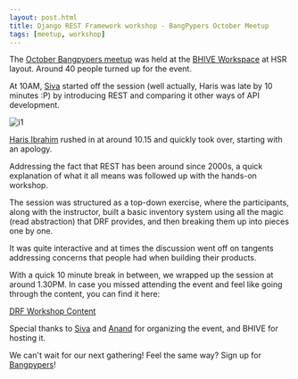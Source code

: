 ```yaml
---
layout: post.html
title: Django REST Framework workshop - BangPypers October Meetup
tags: [meetup, workshop]
---
```


The [October Bangpypers meetup](https://www.meetup.com/BangPypers/events/234328117/) was held at the [BHIVE Workspace](http://bhiveworkspace.com/) at HSR layout. Around 40 people turned up for the event.

At 10AM, [Siva](https://twitter.com/sivaa_in) started off the session (well actually, Haris was late by 10 minutes :P) by introducing REST and comparing it other ways of API development.

![i1](https://a248.e.akamai.net/secure.meetupstatic.com/photos/event/3/5/8/8/highres_455293704.jpeg)

[Haris Ibrahim](https://twitter.com/harisibrahimkv) rushed in at around 10.15 and quickly took over, starting with an apology.

Addressing the fact that REST has been around since 2000s, a quick explanation of what it all means was followed up with the hands-on workshop.

The session was structured as a top-down exercise, where the participants, along with the instructor, built a basic inventory system using all the magic (read abstraction) that DRF provides, and then breaking them up into pieces one by one.

It was quite interactive and at times the discussion went off on tangents addressing concerns that people had when building their products.

With a quick 10 minute break in between, we wrapped up the session at around 1.30PM. In case you missed attending the event and feel like going through the content, you can find it here:

[DRF Workshop Content](https://github.com/harisibrahimkv/drf_workshop)

Special thanks to [Siva](https://twitter.com/sivaa_in) and [Anand](https://twitter.com/ChillarAnand) for organizing the event, and BHIVE for hosting it.

We can't wait for our next gathering! Feel the same way? Sign up for [Bangpypers](https://www.meetup.com/BangPypers/)!